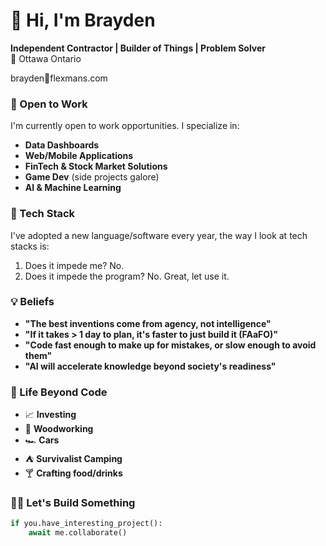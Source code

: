 # 👋 Hi, I'm Brayden

**Independent Contractor | Builder of Things | Problem Solver**  
📍 Ottawa Ontario 

brayden📧flexmans.com

### 🚀 Open to Work
I'm currently open to work opportunities. I specialize in:
- **Data Dashboards**
- **Web/Mobile Applications**
- **FinTech & Stock Market Solutions**
- **Game Dev** (side projects galore)
- **AI & Machine Learning**

### 🤷 Tech Stack
I've adopted a new language/software every year, the way I look at tech stacks is:
1. Does it impede me? No.
2. Does it impede the program? No.
Great, let use it.

### 💡 Beliefs
- **"The best inventions come from agency, not intelligence"**  
- **"If it takes > 1 day to plan, it's faster to just build it (FAaFO)"**  
- **"Code fast enough to make up for mistakes, or slow enough to avoid them"**  
- **"AI will accelerate knowledge beyond society's readiness"**  

### 🌌 Life Beyond Code
- 📈 **Investing** 
- 🔨 **Woodworking**
- 🏎️ **Cars**
- ⛺ **Survivalist Camping**
- 🍸 **Crafting food/drinks**

### 🧑‍💻️ Let's Build Something
```python
if you.have_interesting_project():
    await me.collaborate()
```

